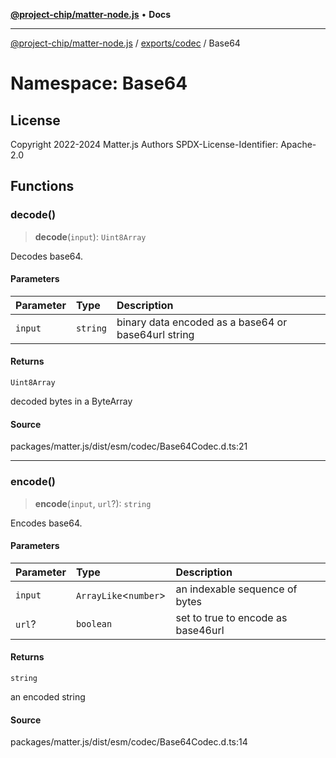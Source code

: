 [**@project-chip/matter-node.js**](../../../../README.md) • **Docs**

***

[@project-chip/matter-node.js](../../../../modules.md) / [exports/codec](../../README.md) / Base64

# Namespace: Base64

## License

Copyright 2022-2024 Matter.js Authors
SPDX-License-Identifier: Apache-2.0

## Functions

### decode()

> **decode**(`input`): `Uint8Array`

Decodes base64.

#### Parameters

| Parameter | Type | Description |
| :------ | :------ | :------ |
| `input` | `string` | binary data encoded as a base64 or base64url string |

#### Returns

`Uint8Array`

decoded bytes in a ByteArray

#### Source

packages/matter.js/dist/esm/codec/Base64Codec.d.ts:21

***

### encode()

> **encode**(`input`, `url`?): `string`

Encodes base64.

#### Parameters

| Parameter | Type | Description |
| :------ | :------ | :------ |
| `input` | `ArrayLike`\<`number`\> | an indexable sequence of bytes |
| `url`? | `boolean` | set to true to encode as base46url |

#### Returns

`string`

an encoded string

#### Source

packages/matter.js/dist/esm/codec/Base64Codec.d.ts:14
